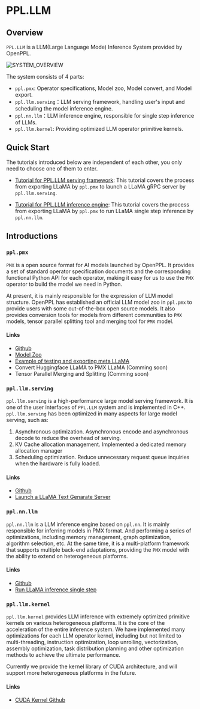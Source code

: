 # PPL.LLM

## Overview

`PPL.LLM` is a LLM(Large Language Mode) Inference System provided by OpenPPL.

![SYSTEM_OVERVIEW](https://github.com/openppl-public/ppl.nn.llm/blob/master/docs/system_overview.png)

The system consists of 4 parts:

- `ppl.pmx`: Operator specifications, Model zoo, Model convert, and Model export.
- `ppl.llm.serving`：LLM serving framework, handling user's input and scheduling the model inference engine.
- `ppl.nn.llm`：LLM inference engine, responsible for single step inference of LLMs.
- `ppl.llm.kernel`: Providing optimized LLM operator primitive kernels.

## Quick Start

The tutorials introduced below are independent of each other, you only need to choose one of them to enter.

- [Tutorial for PPL.LLM serving framework](https://github.com/openppl-public/ppl.llm.serving#quick-start): This tutorial covers the process from exporting LLaMA by `ppl.pmx` to launch a LLaMA gRPC server by `ppl.llm.serving`.

- [Tutorial for PPL.LLM inference engine](https://github.com/openppl-public/ppl.nn.llm#quick-start): This tutorial covers the process from exporting LLaMA by `ppl.pmx` to run LLaMA single step inference by `ppl.nn.llm`.

## Introductions

### `ppl.pmx`
`PMX` is a open source format for AI models launched by OpenPPL. It provides a set of standard operator specification documents and the corresponding functional Python API for each operator, making it easy for us to use the `PMX` operator to build the model we need in Python.

At present, it is mainly responsible for the expression of LLM model structure. OpenPPL has established an official LLM model zoo in `ppl.pmx` to provide users with some out-of-the-box open source models. It also provides conversion tools for models from different communities to `PMX` models, tensor parallel splitting tool and merging tool for `PMX` model.

#### Links
- [Github](https://github.com/openppl-public/ppl.pmx)
- [Model Zoo](https://github.com/openppl-public/ppl.pmx/tree/master/model_zoo)
- [Example of testing and exporting meta LLaMA](https://github.com/openppl-public/ppl.pmx/blob/master/model_zoo/llama/facebook/README.md)
- Convert Huggingface LLaMA to PMX LLaMA (Comming soon)
- Tensor Parallel Merging and Splitting (Comming soon)

### `ppl.llm.serving`

`ppl.llm.serving` is a high-performance large model serving framework. It is one of the user interfaces of `PPL.LLM` system and is implemented in C++. `ppl.llm.serving` has been optimized in many aspects for large model serving, such as:
1. Asynchronous optimization. Asynchronous encode and asynchronous decode to reduce the overhead of serving.
2. KV Cache allocation management. Implemented a dedicated memory allocation manager
3. Scheduling optimization. Reduce unnecessary request queue inquiries when the hardware is fully loaded.

#### Links
- [Github](https://github.com/openppl-public/ppl.llm.serving)
- [Launch a LLaMA Text Genarate Server](https://github.com/openppl-public/ppl.llm.serving#quick-start)

### `ppl.nn.llm`

`ppl.nn.llm` is a ​​LLM inference engine based on `ppl.nn`. It is mainly responsible for inferring models in PMX format. And performing a series of optimizations, including memory management, graph optimization, algorithm selection, etc. At the same time, it is a multi-platform framework that supports multiple back-end adaptations, providing the `PMX` model with the ability to extend on heterogeneous platforms.

#### Links
- [Github](https://github.com/openppl-public/ppl.nn.llm)
- [Run LLaMA inference single step](https://github.com/openppl-public/ppl.nn.llm#quick-start)

### `ppl.llm.kernel`

`ppl.llm.kernel` provides LLM inference with extremely optimized primitive kernels on various heterogeneous platforms. It is the core of the acceleration of the entire inference system. We have implemented many optimizations for each LLM operator kernel, including but not limited to multi-threading, instruction optimization, loop unrolling, vectorization, assembly optimization, task distribution planning and other optimization methods to achieve the ultimate performance.

Currently we provide the kernel library of CUDA architecture, and will support more heterogeneous platforms in the future.

#### Links
- [CUDA Kernel Github](https://github.com/openppl-public/ppl.llm.kernel.cuda)
